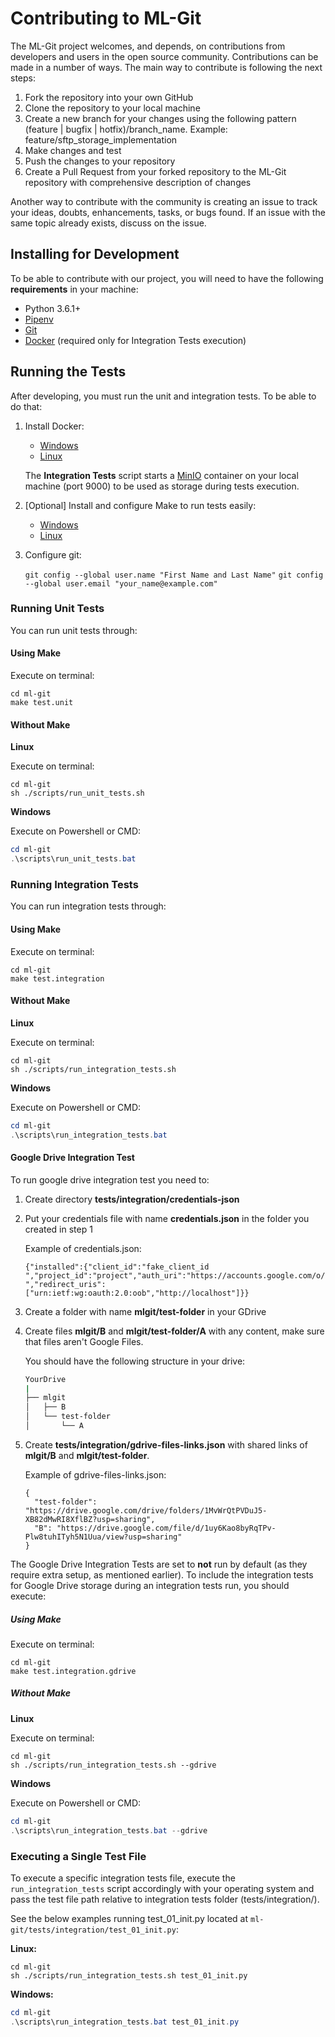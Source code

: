# Contributing to ML-Git

The ML-Git project welcomes, and depends, on contributions from developers and users in the open source community. Contributions can be made in a number of ways. The main way to contribute is following the next steps:

1. Fork the repository into your own GitHub
2. Clone the repository to your local machine
3. Create a new branch for your changes using the following pattern (feature | bugfix | hotfix)/branch_name. Example: feature/sftp_storage_implementation
4. Make changes and test
5. Push the changes to your repository
6. Create a Pull Request from your forked repository to the ML-Git repository with comprehensive description of changes

Another way to contribute with the community is creating an issue to track your ideas, doubts, enhancements, tasks, or bugs found. If an issue with the same topic already exists, discuss on the issue.


## Installing for Development

To be able to contribute with our project, you will need to have the following **requirements** in your machine: 

*  Python 3.6.1+
*  [Pipenv](https://github.com/pypa/pipenv)
*  [Git](https://git-scm.com/)
*  [Docker](https://www.docker.com/) (required only for Integration Tests execution)


## Running the Tests

After developing, you must run the unit and integration tests. To be able to do that:

1. Install Docker:

   *  [Windows](https://docs.docker.com/docker-for-windows/install/)
   *  [Linux](https://docs.docker.com/install/linux/docker-ce/ubuntu/#install-docker-engine---community-1)

   The **Integration Tests** script starts a [MinIO](https://hub.docker.com/r/minio/minio) container on your local machine (port 9000) to be used as storage during tests execution.

2. [Optional] Install and configure Make to run tests easily:
   
   *  [Windows](http://gnuwin32.sourceforge.net/packages/make.htm)
   *  [Linux](https://www.gnu.org/software/make/)

3. Configure git:

   `git config --global user.name "First Name and Last Name"`
   `git config --global user.email "your_name@example.com"`  

### Running Unit Tests

You can run unit tests through: 

#### Using **Make**

Execute on terminal:

```shell
cd ml-git
make test.unit
```

#### Without **Make**

**Linux**

Execute on terminal:

```shell
cd ml-git
sh ./scripts/run_unit_tests.sh
```

**Windows**

Execute on Powershell or CMD:

```powershell
cd ml-git
.\scripts\run_unit_tests.bat
```

### Running Integration Tests

You can run integration tests through:

#### Using **Make**

Execute on terminal:

```shell
cd ml-git
make test.integration 
```

#### Without **Make**

**Linux**

Execute on terminal:

```shell
cd ml-git
sh ./scripts/run_integration_tests.sh
```

**Windows**

Execute on Powershell or CMD:

```powershell
cd ml-git
.\scripts\run_integration_tests.bat
```

#### Google Drive Integration Test

To run google drive integration test you need to:
1. Create directory **tests/integration/credentials-json**

2. Put your credentials file with name **credentials.json** in the folder you created in step 1

    Example of credentials.json:
    ```
    {"installed":{"client_id":"fake_client_id     ","project_id":"project","auth_uri":"https://accounts.google.com/o/oauth2/auth","token_uri":"https://oauth2.googleapis.com/token","auth_provider_x509_cert_url":"https://www.googleapis.com/oauth2/v1/certs","client_secret":"fake_client_secret                                       ","redirect_uris":["urn:ietf:wg:oauth:2.0:oob","http://localhost"]}}
    ```

3. Create a folder with name **mlgit/test-folder** in your GDrive

4. Create files **mlgit/B** and **mlgit/test-folder/A** with any content, make sure that files aren't Google Files.

    You should have the following structure in your drive:
    ``` bash
    YourDrive
    |
    ├── mlgit
    │   ├── B
    │   └── test-folder
    │       └── A
    ```
    
5. Create **tests/integration/gdrive-files-links.json** with shared links of **mlgit/B** and **mlgit/test-folder**.

    Example of gdrive-files-links.json:
    ```
    {
      "test-folder": "https://drive.google.com/drive/folders/1MvWrQtPVDuJ5-XB82dMwRI8XflBZ?usp=sharing",
      "B": "https://drive.google.com/file/d/1uy6Kao8byRqTPv-Plw8tuhITyh5N1Uua/view?usp=sharing"
    }
    ```

The Google Drive Integration Tests are set to **not** run by default (as they require extra setup, as mentioned earlier).  To include the integration tests for Google Drive storage during an integration tests run, you should execute:

##### Using **Make**

Execute on terminal:

```shell
cd ml-git
make test.integration.gdrive
```

##### Without **Make**

**Linux**

Execute on terminal:

```shell
cd ml-git
sh ./scripts/run_integration_tests.sh --gdrive
```

**Windows**

Execute on Powershell or CMD:

```powershell
cd ml-git
.\scripts\run_integration_tests.bat --gdrive
```

### Executing a Single Test File

To execute a specific integration tests file, execute the `run_integration_tests` script accordingly with your operating system and pass the test file path relative to integration tests folder (tests/integration/).


See the below examples running test_01_init.py located at `ml-git/tests/integration/test_01_init.py`:

**Linux:**
```shell
cd ml-git
sh ./scripts/run_integration_tests.sh test_01_init.py
```

**Windows:**
```powershell
cd ml-git
.\scripts\run_integration_tests.bat test_01_init.py

```